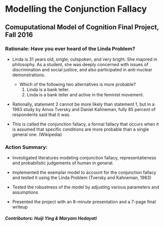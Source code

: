 # Modelling the Conjunction Fallacy
## Comuputational Model of Cognition Final Project, Fall 2016

### Rationale: Have you ever heard of the Linda Problem?
- Linda is 31 years old, single, outspoken, and very bright. She majored in philosophy. As a student, she was deeply concerned with issues of discrimination and social justice, and also participated in anti-nuclear demonstrations.
  - Which of the following two alternatives is more probable?
    1. Linda is a bank teller.
    2. Linda is a bank teller and active in the feminist movement.
- Rationally, statement 2 cannot be more likely than statement 1, but in a 1983 study by Amos Tversky and Daniel Kahneman, fully 85 percent of respondents said that it was.

- This is called the conjunction fallacy, a formal fallacy that occurs when it is assumed that specific conditions are more probable than a single general one. (Wikipedia)

### Action Summary:
- Investigated literatures modeling conjunction fallacy, representatieness and probabilistic judgements of human in general.

- Implemented the exemplar model to account for the conjunction fallacy and tested it using the Linda Problem (Tversky and Kahneman, 1983)

- Tested the robustness of the model by adjusting various parameters and assumptions

- Presented the project with an 8-minute presentation and a 7-page final writeup

##### Contributors: Huiji Ying & Maryam Hedayati
